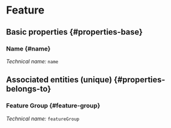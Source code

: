 #  Feature
<!--- THIS FILE IS GENERATED PLEASE DO NOT EDIT IT DIRECTLY --->



<OH code="feature"/>


## Basic properties {#properties-base}

### Name {#name}



*Technical name:* ```name```
<PH code="feature:name"/>


## Associated entities (unique) {#properties-belongs-to}

###  Feature Group {#feature-group}



*Technical name:* ```featureGroup```
<PH code="feature:featureGroup"/>





